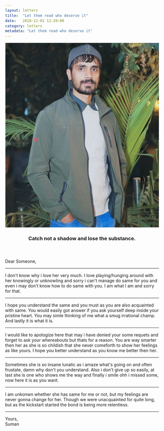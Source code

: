 ```yaml
---
layout:	letters
title:	"Let them read who deserve it"
date:	2018-12-01 12:20:00
category: letters
metadata: "Let them read who deserve it"
---
```


<a href="#" class="image featured"> <img src="/images/open-apologize-letter.jpg" alt=""/> </a>

<header>
		<h3>Catch not a shadow and lose the substance.</h3>
</header>
<p> 
</p>


<p>
Dear Someone,

<br>
<hr>
I don't know why i love her very much. I love playing/hunging around with her knowingly or unknowling and sorry i can't manage do same for you and even i may don't know how to do same with you. I am what I am and sorry for that.
<hr>
I hope you understand the same and you must as you are also acquainted with same. You would easily got answer if you ask yourself deep inside your pristine heart. You may simle thinking of me what a smug irrational champ. And lastly it is what it is.   
<hr>
I would like to apologize here that may i have denied your some requets and forget to ask your whereabouts but thats for a reason. You are way smarter then her as she is so childish that she never comeforth to show her feelings as like yours. I hope you better understand as you know me better then her.
<hr>
Sometimes she is so insane lunatic as i amaze what's going on and often frustate, damn why don't you understand. Also i don't give up so easily, at last she is one who shows me the way and finally i smile ohh i missed some, now here it is as you want.
<hr>
I am unkonwn whether she has same for me or not, but my feelings are never gonna change for her. Though we were unacquainted for quite long, but as the kickstart started the bond is being more relentless.
<hr>
Yours,
<br>
Suman
</p>

